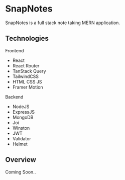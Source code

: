 # SnapNotes

SnapNotes is a full stack note taking MERN application.


## Technologies

Frontend
- React
- React Router
- TanStack Query
- TailwindCSS
- HTML CSS JS
- Framer Motion

Backend
- NodeJS
- ExpressJS
- MongoDB
- Joi
- Winston
- JWT
- Validator
- Helmet

## Overview

Coming Soon..
